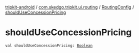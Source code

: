 [tripkit-android](../../index.md) / [com.skedgo.tripkit.ui.routing](../index.md) / [RoutingConfig](index.md) / [shouldUseConcessionPricing](./should-use-concession-pricing.md)

# shouldUseConcessionPricing

`val shouldUseConcessionPricing: `[`Boolean`](https://kotlinlang.org/api/latest/jvm/stdlib/kotlin/-boolean/index.html)